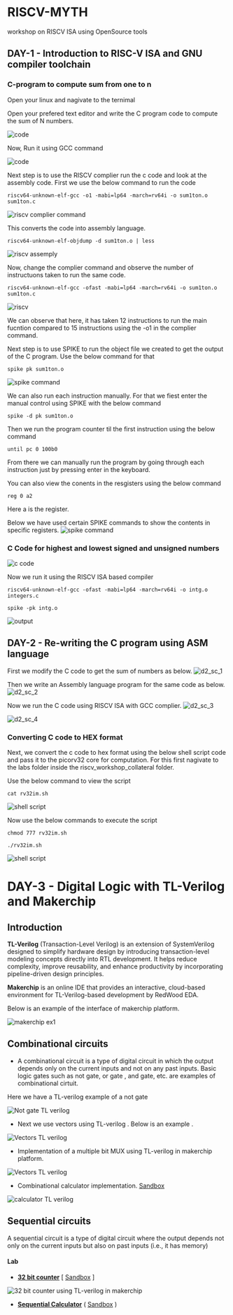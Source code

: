 # RISCV-MYTH
workshop on RISCV ISA using OpenSource tools

## DAY-1 - Introduction to RISC-V ISA and GNU compiler toolchain

### C-program to compute sum from one to n

Open your linux and nagivate to the ternimal

Open your prefered text editor and write the C program code to compute the sum of N numbers.

![code](images/d1_sc_1.png)

Now, Run it using GCC command

![code](images/d1_sc_2.png)

Next step is to use the RISCV complier run the c code and look at the assembly code.
First we use the below command to run the code

```
riscv64-unknown-elf-gcc -o1 -mabi=lp64 -march=rv64i -o sum1ton.o sum1ton.c
```
![riscv complier command](images/d1_sc_3.png)

This converts the code into assembly language.

```
riscv64-unknown-elf-objdump -d sum1ton.o | less
```
![riscv assemply](images/d1_sc_4.png)

Now, change the complier command and observe the number of instructuons taken to run the same code.

```
riscv64-unknown-elf-gcc -ofast -mabi=lp64 -march=rv64i -o sum1ton.o sum1ton.c
```

![riscv](images/d1_sc_5.png)

We can observe that here, it has taken 12 instructions to run the main fucntion compared to 15 instructions using the -o1 in the complier command.


Next step is to use SPIKE to run the object file we created to get the output of the C program. Use  the below command for that
```
spike pk sum1ton.o
```
![spike command](images/d1_sc_6.png)


We can also run each instruction manually. For that we fiest enter the manual control using SPIKE with the below command
```
spike -d pk sum1ton.o
```

Then we run the program counter til the first instruction using the below command
```
until pc 0 100b0
```

From there we can manually run the program by going through each instruction just by pressing enter in the keyboard.

You can also view the conents in the resgisters using the below command 
```
reg 0 a2
```
Here a is the register.

Below we have used certain SPIKE commands to show the contents in specific registers.
![spike command](images/d1_sc_7.png)


### C Code for highest and lowest signed and unsigned numbers

![c code](images/d1_sc_8.png)

Now we run it using the RISCV ISA based compiler

```
riscv64-unknown-elf-gcc -ofast -mabi=lp64 -march=rv64i -o intg.o integers.c
```
```
spike -pk intg.o
```
![output](images/d1_sc_9.png)


## DAY-2 - Re-writing the C program using ASM language

First we modify the C code to get the sum of numbers as below.
![d2_sc_1](images/d2_sc_1.png)

Then we write an Assembly language program for the same code as below.
![d2_sc_2](images/d2_sc_2.png)

Now we run the C code using RISCV ISA with GCC complier.
![d2_sc_3](images/d2_sc_3.png)

![d2_sc_4](images/d2_sc_4.png)


### Converting C code to HEX format

Next, we convert the c code to hex format using the below shell script code and pass it to the picorv32 core for computation.
For this first nagivate to the labs folder inside the riscv_workshop_collateral folder.

Use the below command to view the script
```
cat rv32im.sh
```

![shell script](images/d2_sc_5.png)

Now use the below commands to execute the script

```
chmod 777 rv32im.sh

./rv32im.sh
```

![shell script](images/d2_sc_6.png)


# DAY-3 - Digital Logic with TL-Verilog and Makerchip

## Introduction

**TL-Verilog** (Transaction-Level Verilog) is an extension of SystemVerilog designed to simplify hardware design by introducing transaction-level modeling concepts directly into RTL development. It helps reduce complexity, improve reusability, and enhance productivity by incorporating pipeline-driven design principles.

**Makerchip** is an online IDE that provides an interactive, cloud-based environment for TL-Verilog-based development by RedWood EDA.

Below is an example of the interface of makerchip platform.

![makerchip ex1](images/d3_sc_1.png)

## Combinational circuits

- A combinational circuit is a type of digital circuit in which the output depends only on the current inputs and not on any past inputs. Basic logic gates such as not gate, or gate , and gate, etc. are examples of combinational cirtuit.

Here we have a TL-verilog example of a not gate

![Not gate TL verilog](images/d3_sc_2.png)

- Next we use vectors using TL-verilog . Below is an example .

![Vectors TL verilog](images/d3_sc_3.png)

- Implementation of a multiple bit MUX using TL-verilog in makerchip platform.

![Vectors TL verilog](images/d3_sc_4.png)

- Combinational calculator implementation. [Sandbox](https://makerchip.com/sandbox/0zpfRhoYN/0oYhrkB#)

![calculator TL verilog](images/d3_sc_5.png)

## **Sequential circuits**

A sequential circuit is a type of digital circuit where the output depends not only on the current inputs but also on past inputs (i.e., it has memory)

#### Lab 
- <ins>**32 bit counter**</ins> [ [Sandbox](https://makerchip.com/sandbox/0n5fGhmRZ/0nZh7Qz) ]

![32 bit counter using TL-verilog in makerchip](images/d3_sc_6.png)


- <ins>**Sequential Calculator**</ins> ( [Sandbox](https://makerchip.com/sandbox/0n5fGhmRZ/0nZh7Qz) )

